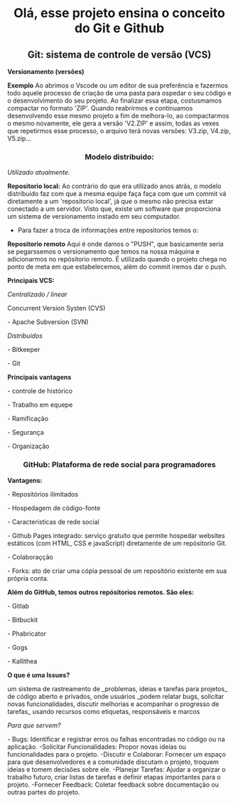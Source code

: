<h1 align="center">
     Olá, esse projeto ensina o conceito do Git e Github
 </h1>

 <h2 align="center"> Git: sistema de controle de versão (VCS)</h2>

**Versionamento (versões)**

<p>

**Exemplo**
Ao abrimos o Vscode ou um editor de sua preferência e fazermos todo aquele processo de criação de uma pasta para ospedar o seu código e o desenvolvimento do seu projeto. Ao finalizar essa etapa, costusmamos compactar no formato 'ZIP'.
Quando reabrirmos e continuamos desenvolvendo esse mesmo projeto a fim de melhora-lo, ao compactarmos o mesmo novamente, ele gera a versão 'V2.ZIP' e assim, todas as vexes que repetirmos esse processo, o arquivo terá novas versões: V3.zip, V4.zip, V5.zip...

</p>

<h3 align="center">Modelo distribuido:</h3>

_Utilizado atualmente._

**Repositorio local:**
Ao contrário do que era utilizado anos atrás, o modelo distribuido faz com que a mesma equipe faça faça com que um commit vá diretamente a um 'repositorio local', já que o mesmo não precisa estar conectado a um servidor. Visto que, existe um software que proporciona um sistema de versionamento instado em seu computador.

<p></p>

- Para fazer a troca de informações entre repositorios temos o:

**Repositorio remoto**
Aqui é onde damos o "PUSH", que basicamente seria se pegarssemos o versionamento que temos na nossa máquina e adicionarmos no repósitorio remoto.
É utilizado quando o projeto chega no ponto de meta em que estabelecemos, além do commit iremos dar o push.

<p></p>

**Principais VCS:**

_Centralizado / linear_

<p> Concurrent Version Systen (CVS)</p>
<p>- Apache Subversion (SVN)</p>

<p></p>

_Distribuidos_

<p>- Bitkeeper</p>
<p>- Git</p>

<p></p>

**Principais vantagens**

<p>- controle de histórico</p>
<p>- Trabalho em equepe</p>
<p>- Ramificação</p>
<p>- Segurança</p>
<p>- Organização</p>

<p></p>

<h3 align="center">GitHub: Plataforma de rede social para programadores</h3>

**Vantagens:**

<p>- Repositórios ilimitados</p>
<p>- Hospedagem de código-fonte</p>
<p>- Características de rede social</p>
<p>- Github Pages integrado: serviço gratuito que permite hospedar websites estáticos (com HTML, CSS e javaScript) diretamente de um repósitorio Git.</p>
<p>- Colaboraçção</p>
<p>- Forks: ato de criar uma cópia pessoal de um repositório existente em sua própria conta.</p>

<p></p>

**Além do GitHub, temos outros repósitorios remotos. São eles:**

<p>- Gitlab</p>
<p>- Bitbuckit</p>
<p>- Phabricator</p>
<p>- Gogs</p>
<p>- Kallithea</p>

 **O que é uma Issues?**

 <p>um sistema de rastreamento de _problemas, ideias e tarefas para projetos_ de código aberto e privados, onde usuários _podem relatar bugs, solicitar novas funcionalidades, discutir melhorias e acompanhar o progresso de tarefas_ usando recursos como etiquetas, responsáveis e marcos</p>

 _Para que servem?_

 <p>- Bugs: Identificar e registrar erros ou falhas encontradas no código ou na aplicação. 
-Solicitar Funcionalidades: Propor novas ideias ou funcionalidades para o projeto. 
-Discutir e Colaborar: Fornecer um espaço para que desenvolvedores e a comunidade discutam o projeto, troquem ideias e tomem decisões sobre ele. 
-Planejar Tarefas: Ajudar a organizar o trabalho futuro, criar listas de tarefas e definir etapas importantes para o projeto. 
-Fornecer Feedback: Coletar feedback sobre documentação ou outras partes do projeto. </p>